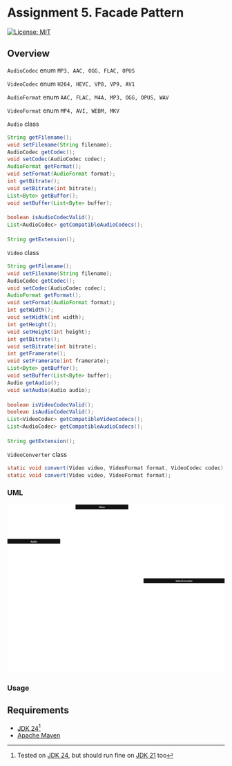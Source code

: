 # Assignment 5. Facade Pattern

[![License: MIT](https://img.shields.io/badge/License-MIT-green.svg)](https://opensource.org/license/mit/)

## Overview

`AudioCodec` enum `MP3, AAC, OGG, FLAC, OPUS`

`VideoCodec` enum `H264, HEVC, VP8, VP9, AV1`

`AudioFormat` enum `AAC, FLAC, M4A, MP3, OGG, OPUS, WAV`

`VideoFormat` enum `MP4, AVI, WEBM, MKV`

`Audio` class

```java
String getFilename();
void setFilename(String filename);
AudioCodec getCodec();
void setCodec(AudioCodec codec);
AudioFormat getFormat();
void setFormat(AudioFormat format);
int getBitrate();
void setBitrate(int bitrate);
List<Byte> getBuffer();
void setBuffer(List<Byte> buffer);

boolean isAudioCodecValid();
List<AudioCodec> getCompatibleAudioCodecs();

String getExtension();
```

`Video` class

```java
String getFilename();
void setFilename(String filename);
AudioCodec getCodec();
void setCodec(AudioCodec codec);
AudioFormat getFormat();
void setFormat(AudioFormat format);
int getWidth();
void setWidth(int width);
int getHeight();
void setHeight(int height);
int getBitrate();
void setBitrate(int bitrate);
int getFramerate();
void setFramerate(int framerate);
List<Byte> getBuffer();
void setBuffer(List<Byte> buffer);
Audio getAudio();
void setAudio(Audio audio);

boolean isVideoCodecValid();
boolean isAudioCodecValid();
List<VideoCodec> getCompatibleVideoCodecs();
List<AudioCodec> getCompatibleAudioCodecs();

String getExtension();
```

`VideoConverter` class

```java
static void convert(Video video, VideoFormat format, VideoCodec codec);
static void convert(Video video, VideoFormat format);
```

### UML

![UML](/facade/assets/uml.svg)

### Usage


## Requirements

* [JDK 24](https://jdk.java.net/24/)[^1]
* [Apache Maven](https://maven.apache.org/install.html)


[^1]: Tested on [JDK 24](https://jdk.java.net/24/), but should run fine on [JDK 21](https://jdk.java.net/archive/) too
